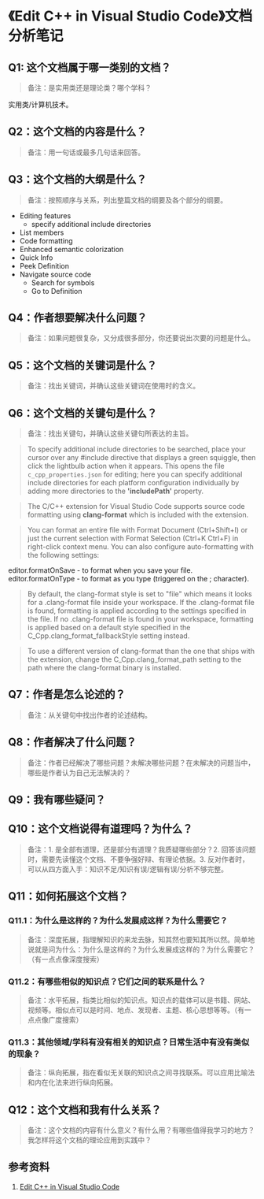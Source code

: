 # 《Edit C++ in Visual Studio Code》文档分析笔记

## Q1: 这个文档属于哪一类别的文档？

> 备注：是实用类还是理论类？哪个学科？

实用类/计算机技术。

## Q2：这个文档的内容是什么？

> 备注：用一句话或最多几句话来回答。

## Q3：这个文档的大纲是什么？

> 备注：按照顺序与关系，列出整篇文档的纲要及各个部分的纲要。

- Editing features
  - specify additional include directories
- List members
- Code formatting
- Enhanced semantic colorization
- Quick Info
- Peek Definition
- Navigate source code
  - Search for symbols
  - Go to Definition

## Q4：作者想要解决什么问题？

> 备注：如果问题很复杂，又分成很多部分，你还要说出次要的问题是什么。

## Q5：这个文档的关键词是什么？

> 备注：找出关键词，并确认这些关键词在使用时的含义。

## Q6：这个文档的关键句是什么？

> 备注：找出关键句，并确认这些关键句所表达的主旨。

> To specify additional include directories to be searched, place your cursor over any #include directive that displays a green squiggle, then click the lightbulb action when it appears. This opens the file `c_cpp_properties.json` for editing; here you can specify additional include directories for each platform configuration individually by adding more directories to the **'includePath'** property.

> The C/C++ extension for Visual Studio Code supports source code formatting using **clang-format** which is included with the extension.

> You can format an entire file with Format Document (Ctrl+Shift+I) or just the current selection with Format Selection (Ctrl+K Ctrl+F) in right-click context menu. You can also configure auto-formatting with the following settings:

editor.formatOnSave - to format when you save your file.
editor.formatOnType - to format as you type (triggered on the ; character).
> By default, the clang-format style is set to "file" which means it looks for a .clang-format file inside your workspace. If the .clang-format file is found, formatting is applied according to the settings specified in the file. If no .clang-format file is found in your workspace, formatting is applied based on a default style specified in the C_Cpp.clang_format_fallbackStyle setting instead.

> To use a different version of clang-format than the one that ships with the extension, change the C_Cpp.clang_format_path setting to the path where the clang-format binary is installed.

## Q7：作者是怎么论述的？

> 备注：从关键句中找出作者的论述结构。

## Q8：作者解决了什么问题？

> 备注：作者已经解决了哪些问题？未解决哪些问题？在未解决的问题当中，哪些是作者认为自己无法解决的？

## Q9：我有哪些疑问？

## Q10：这个文档说得有道理吗？为什么？

> 备注：1. 是全部有道理，还是部分有道理？我质疑哪些部分？2. 回答该问题时，需要先读懂这个文档、不要争强好辩、有理论依据。3. 反对作者时，可以从四方面入手：知识不足/知识有误/逻辑有误/分析不够完整。

## Q11：如何拓展这个文档？

### Q11.1：为什么是这样的？为什么发展成这样？为什么需要它？

> 备注：深度拓展，指理解知识的来龙去脉，知其然也要知其所以然。简单地说就是问为什么：为什么是这样的？为什么发展成这样的？为什么需要它？（有一点点像深度搜索）

### Q11.2：有哪些相似的知识点？它们之间的联系是什么？

> 备注：水平拓展，指类比相似的知识点。知识点的载体可以是书籍、网站、视频等。相似点可以是时间、地点、发现者、主题、核心思想等等。（有一点点像广度搜索）

### Q11.3：其他领域/学科有没有相关的知识点？日常生活中有没有类似的现象？

> 备注：纵向拓展，指在看似无关联的知识点之间寻找联系。可以应用比喻法和内在化法来进行纵向拓展。

## Q12：这个文档和我有什么关系？

> 备注：这个文档的内容有什么意义？有什么用？有哪些值得我学习的地方？我怎样将这个文档的理论应用到实践中？

## 参考资料

1. [Edit C++ in Visual Studio Code](https://code.visualstudio.com/docs/cpp/cpp-ide)
